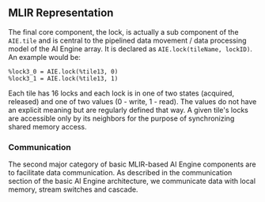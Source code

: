 <!---//===- README.md --------------------------*- Markdown -*-===//
//
// This file is licensed under the Apache License v2.0 with LLVM Exceptions.
// See https://llvm.org/LICENSE.txt for license information.
// SPDX-License-Identifier: Apache-2.0 WITH LLVM-exception
//
// Copyright (C) 2022, Advanced Micro Devices, Inc.
// 
//===----------------------------------------------------------------------===//-->

## MLIR Representation


The final core component, the lock, is actually a sub component of the `AIE.tile` and is central to the pipelined data movement / data processing model of the AI Engine array. It is  declared as `AIE.lock(tileName, lockID)`. An example would be:
```
%lock3_0 = AIE.lock(%tile13, 0)
%lock3_1 = AIE.lock(%tile13, 1)
```
Each tile has 16 locks and each lock is in one of two states (acquired, released) and one of two values (0 - write, 1 - read). The values do not have an explicit meaning but are regularly defined that way. A given tile's locks are accessible only by its neighbors for the purpose of synchronizing shared memory access. 


### Communication
The second major category of basic MLIR-based AI Engine components are to facilitate data communication. As described in the communication section of the basic AI Engine architecture, we communicate data with local memory, stream switches and cascade. 